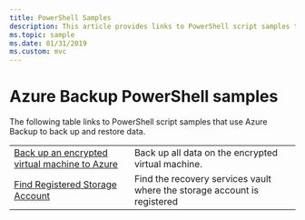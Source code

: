 ```yaml
---
title: PowerShell Samples
description: This article provides links to PowerShell script samples that use Azure Backup to back up and restore data.
ms.topic: sample
ms.date: 01/31/2019
ms.custom: mvc
---
```

# Azure Backup PowerShell samples

The following table links to PowerShell script samples that use Azure Backup to back up and restore data.

| |                                                              |
|---|---|
| [Back up an encrypted virtual machine to Azure](./scripts/backup-powershell-sample-backup-encrypted-vm.md) | Back up all data on the encrypted virtual machine.|
| [Find Registered Storage Account](./scripts/backup-powershell-script-find-recovery-services-vault.md) | Find the recovery services vault where the storage account is registered |

